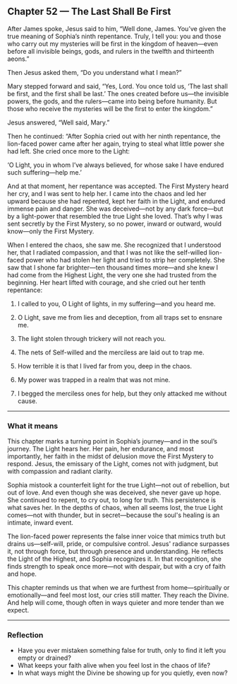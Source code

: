 ## Chapter 52 — The Last Shall Be First

After James spoke, Jesus said to him, “Well done, James. You’ve given the true meaning of Sophia’s ninth repentance. Truly, I tell you: you and those who carry out my mysteries will be first in the kingdom of heaven—even before all invisible beings, gods, and rulers in the twelfth and thirteenth aeons.”

Then Jesus asked them, “Do you understand what I mean?”

Mary stepped forward and said, “Yes, Lord. You once told us, ‘The last shall be first, and the first shall be last.’ The ones created before us—the invisible powers, the gods, and the rulers—came into being before humanity. But those who receive the mysteries will be the first to enter the kingdom.”

Jesus answered, “Well said, Mary.”

Then he continued: “After Sophia cried out with her ninth repentance, the lion-faced power came after her again, trying to steal what little power she had left. She cried once more to the Light:

‘O Light, you in whom I’ve always believed, for whose sake I have endured such suffering—help me.’

And at that moment, her repentance was accepted. The First Mystery heard her cry, and I was sent to help her. I came into the chaos and led her upward because she had repented, kept her faith in the Light, and endured immense pain and danger. She was deceived—not by any dark force—but by a light-power that resembled the true Light she loved. That’s why I was sent secretly by the First Mystery, so no power, inward or outward, would know—only the First Mystery.

When I entered the chaos, she saw me. She recognized that I understood her, that I radiated compassion, and that I was not like the self-willed lion-faced power who had stolen her light and tried to strip her completely. She saw that I shone far brighter—ten thousand times more—and she knew I had come from the Highest Light, the very one she had trusted from the beginning. Her heart lifted with courage, and she cried out her tenth repentance:

1. I called to you, O Light of lights, in my suffering—and you heard me.  

2. O Light, save me from lies and deception, from all traps set to ensnare me.  

3. The light stolen through trickery will not reach you.  

4. The nets of Self-willed and the merciless are laid out to trap me.  

5. How terrible it is that I lived far from you, deep in the chaos.  

6. My power was trapped in a realm that was not mine.  

7. I begged the merciless ones for help, but they only attacked me without cause.

---

### What it means

This chapter marks a turning point in Sophia’s journey—and in the soul’s journey. The Light hears her. Her pain, her endurance, and most importantly, her faith in the midst of delusion move the First Mystery to respond. Jesus, the emissary of the Light, comes not with judgment, but with compassion and radiant clarity.

Sophia mistook a counterfeit light for the true Light—not out of rebellion, but out of love. And even though she was deceived, she never gave up hope. She continued to repent, to cry out, to long for truth. This persistence is what saves her. In the depths of chaos, when all seems lost, the true Light comes—not with thunder, but in secret—because the soul's healing is an intimate, inward event.

The lion-faced power represents the false inner voice that mimics truth but drains us—self-will, pride, or compulsive control. Jesus' radiance surpasses it, not through force, but through presence and understanding. He reflects the Light of the Highest, and Sophia recognizes it. In that recognition, she finds strength to speak once more—not with despair, but with a cry of faith and hope.

This chapter reminds us that when we are furthest from home—spiritually or emotionally—and feel most lost, our cries still matter. They reach the Divine. And help will come, though often in ways quieter and more tender than we expect.

---

### Reflection

* Have you ever mistaken something false for truth, only to find it left you empty or drained?
* What keeps your faith alive when you feel lost in the chaos of life?
* In what ways might the Divine be showing up for you quietly, even now?
